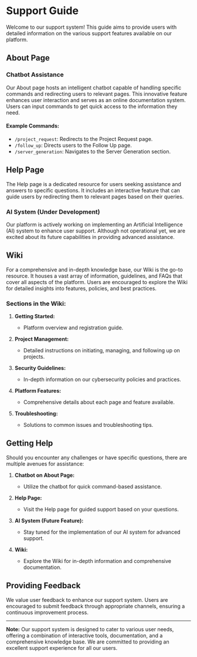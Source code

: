 # Support Guide

Welcome to our support system! This guide aims to provide users with detailed information on the various support features available on our platform.

## About Page

### Chatbot Assistance

Our About page hosts an intelligent chatbot capable of handling specific commands and redirecting users to relevant pages. This innovative feature enhances user interaction and serves as an online documentation system. Users can input commands to get quick access to the information they need.

#### Example Commands:
- `/project_request`: Redirects to the Project Request page.
- `/follow_up`: Directs users to the Follow Up page.
- `/server_generation`: Navigates to the Server Generation section.

## Help Page

The Help page is a dedicated resource for users seeking assistance and answers to specific questions. It includes an interactive feature that can guide users by redirecting them to relevant pages based on their queries.

### AI System (Under Development)

Our platform is actively working on implementing an Artificial Intelligence (AI) system to enhance user support. Although not operational yet, we are excited about its future capabilities in providing advanced assistance.

## Wiki

For a comprehensive and in-depth knowledge base, our Wiki is the go-to resource. It houses a vast array of information, guidelines, and FAQs that cover all aspects of the platform. Users are encouraged to explore the Wiki for detailed insights into features, policies, and best practices.

### Sections in the Wiki:

1. **Getting Started:**
   - Platform overview and registration guide.

2. **Project Management:**
   - Detailed instructions on initiating, managing, and following up on projects.

3. **Security Guidelines:**
   - In-depth information on our cybersecurity policies and practices.

4. **Platform Features:**
   - Comprehensive details about each page and feature available.

5. **Troubleshooting:**
   - Solutions to common issues and troubleshooting tips.

## Getting Help

Should you encounter any challenges or have specific questions, there are multiple avenues for assistance:

1. **Chatbot on About Page:**
   - Utilize the chatbot for quick command-based assistance.

2. **Help Page:**
   - Visit the Help page for guided support based on your questions.

3. **AI System (Future Feature):**
   - Stay tuned for the implementation of our AI system for advanced support.

4. **Wiki:**
   - Explore the Wiki for in-depth information and comprehensive documentation.

## Providing Feedback

We value user feedback to enhance our support system. Users are encouraged to submit feedback through appropriate channels, ensuring a continuous improvement process.

---

**Note:** Our support system is designed to cater to various user needs, offering a combination of interactive tools, documentation, and a comprehensive knowledge base. We are committed to providing an excellent support experience for all our users.
